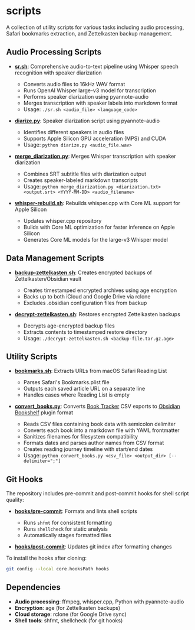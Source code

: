 # scripts

A collection of utility scripts for various tasks including audio processing, Safari bookmarks extraction, and Zettelkasten backup management.

## Audio Processing Scripts

- **[sr.sh](sr.sh)**: Comprehensive audio-to-text pipeline using Whisper speech recognition with speaker diarization
  - Converts audio files to 16kHz WAV format
  - Runs OpenAI Whisper large-v3 model for transcription
  - Performs speaker diarization using pyannote-audio
  - Merges transcription with speaker labels into markdown format
  - Usage: `./sr.sh <audio_file> <language_code>`

- **[diarize.py](diarize.py)**: Speaker diarization script using pyannote-audio
  - Identifies different speakers in audio files
  - Supports Apple Silicon GPU acceleration (MPS) and CUDA
  - Usage: `python diarize.py <audio_file.wav>`

- **[merge_diarization.py](merge_diarization.py)**: Merges Whisper transcription with speaker diarization
  - Combines SRT subtitle files with diarization output
  - Creates speaker-labeled markdown transcripts
  - Usage: `python merge_diarization.py <diarization.txt> <output.srt> <YYYY-MM-DD> <audio_filename>`

- **[whisper-rebuild.sh](whisper-rebuild.sh)**: Rebuilds whisper.cpp with Core ML support for Apple Silicon
  - Updates whisper.cpp repository
  - Builds with Core ML optimization for faster inference on Apple Silicon
  - Generates Core ML models for the large-v3 Whisper model

## Data Management Scripts

- **[backup-zettelkasten.sh](backup-zettelkasten.sh)**: Creates encrypted backups of Zettelkasten/Obsidian vault
  - Creates timestamped encrypted archives using age encryption
  - Backs up to both iCloud and Google Drive via rclone
  - Excludes .obsidian configuration files from backup

- **[decrypt-zettelkasten.sh](decrypt-zettelkasten.sh)**: Restores encrypted Zettelkasten backups
  - Decrypts age-encrypted backup files
  - Extracts contents to timestamped restore directory
  - Usage: `./decrypt-zettelkasten.sh <backup-file.tar.gz.age>`

## Utility Scripts

- **[bookmarks.sh](bookmarks.sh)**: Extracts URLs from macOS Safari Reading List
  - Parses Safari's Bookmarks.plist file
  - Outputs each saved article URL on a separate line
  - Handles cases where Reading List is empty

- **[convert_books.py](convert_books.py)**: Converts [Book Tracker](https://booktrack.app/) CSV exports to [Obsidian Bookshelf](https://weph.github.io/obsidian-bookshelf/) plugin format
  - Reads CSV files containing book data with semicolon delimiter
  - Converts each book into a markdown file with YAML frontmatter
  - Sanitizes filenames for filesystem compatibility
  - Formats dates and parses author names from CSV format
  - Creates reading journey timeline with start/end dates
  - Usage: `python convert_books.py <csv_file> <output_dir> [--delimiter=";"]`

## Git Hooks

The repository includes pre-commit and post-commit hooks for shell script quality:

- **[hooks/pre-commit](hooks/pre-commit)**: Formats and lints shell scripts
  - Runs `shfmt` for consistent formatting
  - Runs `shellcheck` for static analysis
  - Automatically stages formatted files

- **[hooks/post-commit](hooks/post-commit)**: Updates git index after formatting changes

To install the hooks after cloning:
```sh
git config --local core.hooksPath hooks
```

## Dependencies

- **Audio processing**: ffmpeg, whisper.cpp, Python with pyannote-audio
- **Encryption**: age (for Zettelkasten backups)
- **Cloud storage**: rclone (for Google Drive sync)
- **Shell tools**: shfmt, shellcheck (for git hooks)
